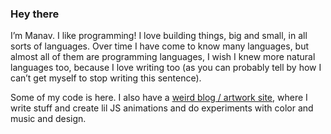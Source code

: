 ### Hey there

I’m Manav. I like programming! I love building things, big and small, in all
sorts of languages. Over time I have come to know many languages, but almost all
of them are programming languages, I wish I knew more natural languages too,
because I love writing too (as you can probably tell by how I can’t get myself
to stop writing this sentence).

Some of my code is here. I also have a [weird blog / artwork
site](https://mrmr.io), where I write stuff and create lil JS animations and do
experiments with color and music and design.

